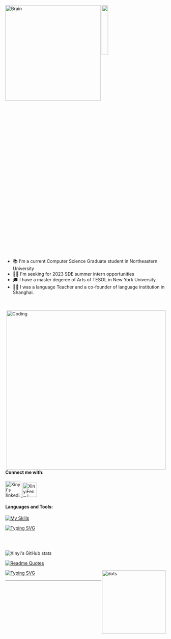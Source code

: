 <img align="left" alt="Brain" width="300" src="https://miro.medium.com/max/1400/1*qdAW1TjCN57h1lbuuzvchg.gif">


  <img src="https://github.com/vimalverma558/vimalverma558/blob/v2/img/hello.gif" width="20%">


- 📚 I'm a current Computer Science Graduate student in Northeastern University 
- 👩‍💻 I'm seeking for 2023 SDE summer intern opportunities 
- :mortar_board: I have a master degeree of Arts of TESOL in New York University.
- 👩‍🏫 I was a language Teacher and a co-founder of language institution in Shanghai. 

<br /> 
<br />
<img align="right" alt="Coding" style="float:right;width:500px;height=400px" src="https://miro.medium.com/max/1400/0*K2WLMTExLyida7OR.gif">


#### Connect me with:
<a href="https://www.linkedin.com/in/xinyi-feng-7b407622a/">
 <img alt="Xinyi's linkedin" src="https://www.logo.wine/a/logo/LinkedIn/LinkedIn-Icon-Logo.wine.svg" style= "width:50px;">
</a>
<a href="mailto:xinyifeng94@gmail.com">
<img align="mid" alt="XinyiFeng | email" width="45px" src="https://www.logo.wine/a/logo/Gmail/Gmail-Logo.wine.svg" src = "xinyifeng94@gmail.com" />
</a>


#### Languages and Tools:

[![My Skills](https://skillicons.dev/icons?i=python,java,kotlin,nodejs,aws,gcp,azure,vue,c,idea,github,linux,html&theme=light&perline=6)](https://skillicons.dev)


[![Typing SVG](https://readme-typing-svg.herokuapp.com?color=EDB63EFF&lines=Welcome+to+my+geek+space!;>>>>>>>>>>>>>>>>>>>>>>>>>>>>>)](https://git.io/typing-svg)

<br />
<br />

![Xinyi's GitHub stats](https://github-readme-stats.vercel.app/api?username=FentPams&show_icons=true&theme=light)

[![Readme Quotes](https://quotes-github-readme.vercel.app/api?myquote="Teaching+and+Learning+always+are+the+two+themes+of+me,+as+a+teacher+and+an+engineer."&theme=light)](https://github.com/piyushsuthar/github-readme-quotes)

<img align="right" alt="dots" width="200" src="http://orig10.deviantart.net/6512/f/2013/236/1/5/heart_gif_by_heyrobots-d6jl5ut.png">

[![Typing SVG](https://readme-typing-svg.herokuapp.com?color=3977EDFF&lines=Thanks+for++coming+to+my+space!;>>>>>>>>>>>>>>>>>>>>>>>>>>>>>)](https://git.io/typing-svg)

  

-----















